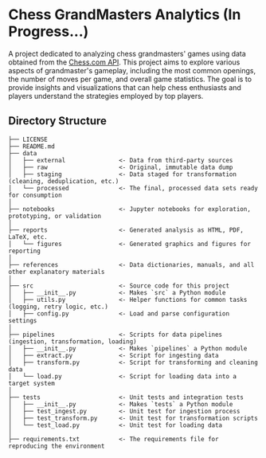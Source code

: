 # Chess GrandMasters Analytics (In Progress...)

A project dedicated to analyzing chess grandmasters' games using data obtained from the [Chess.com API](https://www.chess.com/news/view/published-data-api). This project aims to explore various aspects of grandmaster's gameplay, including the most common openings, the number of moves per game, and overall game statistics. The goal is to provide insights and visualizations that can help chess enthusiasts and players understand the strategies employed by top players.

## Directory Structure

```
├── LICENSE                    
├── README.md                  
├── data
│   ├── external               <- Data from third-party sources
│   ├── raw                    <- Original, immutable data dump
│   ├── staging                <- Data staged for transformation (cleaning, deduplication, etc.)
│   └── processed              <- The final, processed data sets ready for consumption
│
├── notebooks                  <- Jupyter notebooks for exploration, prototyping, or validation
│
├── reports                    <- Generated analysis as HTML, PDF, LaTeX, etc.
│   └── figures                <- Generated graphics and figures for reporting
│
├── references                 <- Data dictionaries, manuals, and all other explanatory materials
│
├── src                        <- Source code for this project
│   ├── __init__.py            <- Makes `src` a Python module
│   ├── utils.py               <- Helper functions for common tasks (logging, retry logic, etc.)
│   ├── config.py              <- Load and parse configuration settings
│
├── pipelines                  <- Scripts for data pipelines (ingestion, transformation, loading)
│   ├── __init__.py            <- Makes `pipelines` a Python module
│   ├── extract.py             <- Script for ingesting data
│   ├── transform.py           <- Script for transforming and cleaning data
│   └── load.py                <- Script for loading data into a target system
│
├── tests                      <- Unit tests and integration tests
│   ├── __init__.py            <- Makes `tests` a Python module
│   ├── test_ingest.py         <- Unit test for ingestion process
│   ├── test_transform.py      <- Unit test for transformation scripts
│   └── test_load.py           <- Unit test for loading data
│
├── requirements.txt           <- The requirements file for reproducing the environment
```

